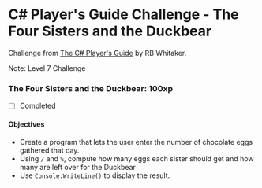 # C# Player's Guide Challenge - The Four Sisters and the Duckbear

Challenge from [The C# Player's Guide](https://csharpplayersguide.com/) by RB Whitaker.

Note: Level 7 Challenge

### The Four Sisters and the Duckbear: 100xp
- [ ] Completed

#### Objectives
- Create a program that lets the user enter the number of chocolate eggs gathered that day.
- Using `/` and `%`, compute how many eggs each sister should get and how many are left over for the Duckbear
- Use `Console.WriteLine()` to display the result.